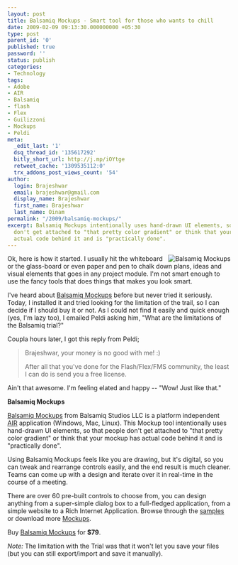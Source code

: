 ```yaml
---
layout: post
title: Balsamiq Mockups - Smart tool for those who wants to chill
date: 2009-02-09 09:13:30.000000000 +05:30
type: post
parent_id: '0'
published: true
password: ''
status: publish
categories:
- Technology
tags:
- Adobe
- AIR
- Balsamiq
- flash
- Flex
- Guilizzoni
- Mockups
- Peldi
meta:
  _edit_last: '1'
  dsq_thread_id: '135617292'
  bitly_short_url: http://j.mp/iOYtge
  retweet_cache: '1309535112:0'
  trx_addons_post_views_count: '54'
author:
  login: Brajeshwar
  email: brajeshwar@gmail.com
  display_name: Brajeshwar
  first_name: Brajeshwar
  last_name: Oinam
permalink: "/2009/balsamiq-mockups/"
excerpt: Balsamiq Mockups intentionally uses hand-drawn UI elements, so that people
  don't get attached to "that pretty color gradient" or think that your mockup has
  actual code behind it and is "practically done".
---
```

<p><a href="http://www.balsamiq.com/products/mockups"><img src="/static/2009/02/balsamiq-mockups.jpg" alt="Balsamiq Mockups" style="border: 0 none; float: right;" /></a>Ok, here is how it started. I usually hit the whiteboard or the glass-board or even paper and pen to chalk down plans, ideas and visual elements that goes in any project module. I'm not smart enough to use the fancy tools that does things that makes you look smart.</p>
<p>I've heard about <a href="http://www.balsamiq.com/products/mockups">Balsamiq Mockups</a> before but never tried it seriously. Today, I installed it and tried looking for the limitation of the trail, so I can decide if I should buy it or not. As I could not find it easily and quick enough (yes, I'm lazy too), I emailed Peldi asking him, "What are the limitations of the Balsamiq trial?"</p>
<p>Coupla hours later, I got this reply from Peldi;</p>
<blockquote><p>Brajeshwar, your money is no good with me! :) </p>
<p>After all that you've done for the Flash/Flex/FMS community, the least I can do is send you a free license.</p></blockquote>
<p>Ain't that awesome. I'm feeling elated and happy -- "Wow! Just like that."</p>
<p><strong>Balsamiq Mockups</strong></p>
<p><a href="http://www.balsamiq.com/products/mockups">Balsamiq Mockups</a> from Balsamiq Studios LLC is a platform independent <a href="http://www.adobe.com/products/air/">AIR</a> application (Windows, Mac, Linux). This Mockup tool intentionally uses hand-drawn UI elements, so that people don't get attached to "that pretty color gradient" or think that your mockup has actual code behind it and is "practically done".</p>
<p>Using Balsamiq Mockups feels like you are drawing, but it's digital, so you can tweak and rearrange controls easily, and the end result is much cleaner. Teams can come up with a design and iterate over it in real-time in the course of a meeting.</p>
<p>There are over 60 pre-built controls to choose from, you can design anything from a super-simple dialog box to a full-fledged application, from a simple website to a Rich Internet Application. Browse through the <a href="http://www.balsamiq.com/products/mockups/examples">samples</a> or download more <a href="http://www.mockupstogo.net/">Mockups</a>.</p>
<p>Buy <a href="http://www.balsamiq.com/products/mockups/desktop#buy">Balsamiq Mockups</a> for <strong>$79</strong>.</p>
<p><em>Note:</em> The limitation with the Trial was that it won't let you save your files (but you can still export/import and save it manually).</p>
